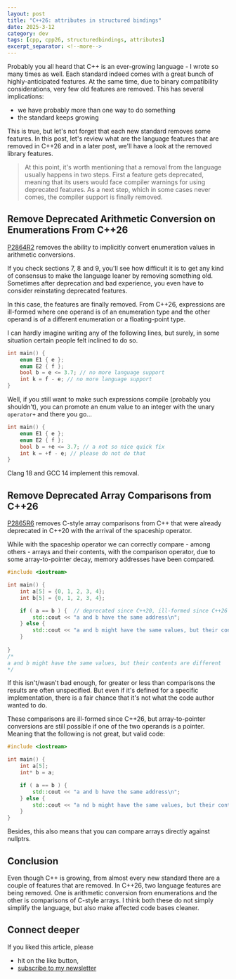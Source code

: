 ```yaml
---
layout: post
title: "C++26: attributes in structured bindings"
date: 2025-3-12
category: dev
tags: [cpp, cpp26, structuredbindings, attributes]
excerpt_separator: <!--more-->
---
```

Probably you all heard that C++ is an ever-growing language - I wrote so many times as well. Each standard indeed comes with a great bunch of highly-anticipated features. At the same time, due to binary compatibility considerations, very few old features are removed. This has several implications:
- we have probably more than one way to do something
- the standard keeps growing

This is true, but let's not forget that each new standard removes some features. In this post, let's review what are the language features that are removed in C++26 and in a later post, we'll have a look at the removed library features.

> At this point, it's worth mentioning that a removal from the language usually happens in two steps. First a feature gets deprecated, meaning that its users would face compiler warnings for using deprecated features. As a next step, which in some cases never comes, the compiler support is finally removed.

## Remove Deprecated Arithmetic Conversion on Enumerations From C++26

[P2864R2](https://www.open-std.org/jtc1/sc22/wg21/docs/papers/2023/p2864r2.pdf) removes the ability to implicitly convert enumeration values in arithmetic conversions.

If you check sections 7, 8 and 9, you'll see how difficult it is to get any kind of consensus to make the language leaner by removing something old. Sometimes after deprecation and bad experience, you even have to consider reinstating deprecated features.

In this case, the features are finally removed. From C++26, expressions are ill-formed where one operand is of an enumeration type and the other operand is of a different enumeration or a floating-point type.

I can hardly imagine writing any of the following lines, but surely, in some situation certain people felt inclined to do so.


```cpp
int main() {
    enum E1 { e };
    enum E2 { f };
    bool b = e <= 3.7; // no more language support
    int k = f - e; // no more language support
}
```

Well, if you still want to make such expressions compile (probably you shouldn't), you can promote an enum value to an integer with the unary `operator+` and there you go...

```cpp
int main() {
    enum E1 { e };
    enum E2 { f };
    bool b = +e <= 3.7; // a not so nice quick fix
    int k = +f - e; // please do not do that
}
```

Clang 18 and GCC 14 implement this removal.

## Remove Deprecated Array Comparisons from C++26

[P2865R6](https://www.open-std.org/jtc1/sc22/wg21/docs/papers/2024/p2865r6.pdf) removes C-style array comparisons from C++ that were already deprecated in C++20 with the arrival of the spaceship operator.

While with the spaceship operator we can correctly compare - among others - arrays and their contents, with the comparison operator, due to some array-to-pointer decay, memory addresses have been compared. 

```cpp
#include <iostream>

int main() {
    int a[5] = {0, 1, 2, 3, 4};
    int b[5] = {0, 1, 2, 3, 4};

    if ( a == b ) {  // deprecated since C++20, ill-formed since C++26 
        std::cout << "a and b have the same address\n";        
    } else {
        std::cout << "a and b might have the same values, but their contents are different\n";
    }
    
}
/*
a and b might have the same values, but their contents are different
*/
```

If this isn't/wasn't bad enough, for greater or less than comparisons the results are often unspecified. But even if it's defined for a specific implementation, there is a fair chance that it's not what the code author wanted to do.

These comparisons are ill-formed since C++26, but array-to-pointer conversions are still possible if one of the two operands is a pointer. Meaning that the following is not great, but valid code:

```cpp
#include <iostream>

int main() {
    int a[5];
    int* b = a;

    if ( a == b ) {
        std::cout << "a and b have the same address\n";        
    } else {
        std::cout << "a nd b might have the same values, but their contents are different\n";
    }
}
```

Besides, this also means that you can compare arrays directly against nullptrs.

## Conclusion

Even though C++ is growing, from almost every new standard there are a couple of features that are removed. In C++26, two language features are being removed. One is arithmetic conversion from enumerations and the other is comparisons of C-style arrays. I think both these do not simply simplify the language, but also make affected code bases cleaner.

## Connect deeper

If you liked this article, please 
- hit on the like button,  
- [subscribe to my newsletter](http://eepurl.com/gvcv1j)
